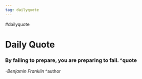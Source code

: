 ```yaml
---
tag: dailyquote
---
```


#dailyquote

# Daily Quote

### By failing to prepare, you are preparing to fail. ^quote
*-Benjamin Franklin* ^author
